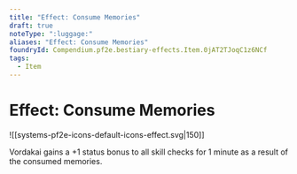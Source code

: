 ```yaml
---
title: "Effect: Consume Memories"
draft: true
noteType: ":luggage:"
aliases: "Effect: Consume Memories"
foundryId: Compendium.pf2e.bestiary-effects.Item.0jAT2TJoqC1z6NCf
tags:
  - Item
---
```


# Effect: Consume Memories
![[systems-pf2e-icons-default-icons-effect.svg|150]]

Vordakai gains a +1 status bonus to all skill checks for 1 minute as a result of the consumed memories.
